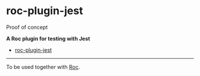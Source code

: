 # roc-plugin-jest
Proof of concept

__A Roc plugin for testing with Jest__  
- [roc-plugin-jest](/extensions/roc-plugin-jest)

---
To be used together with [Roc](https://github.com/rocjs/roc).
